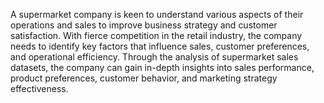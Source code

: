 A supermarket company is keen to understand various aspects of their operations and sales to improve business strategy and customer satisfaction. With fierce competition in the retail industry, the company needs to identify key factors that influence sales, customer preferences, and operational efficiency. Through the analysis of supermarket sales datasets, the company can gain in-depth insights into sales performance, product preferences, customer behavior, and marketing strategy effectiveness.

